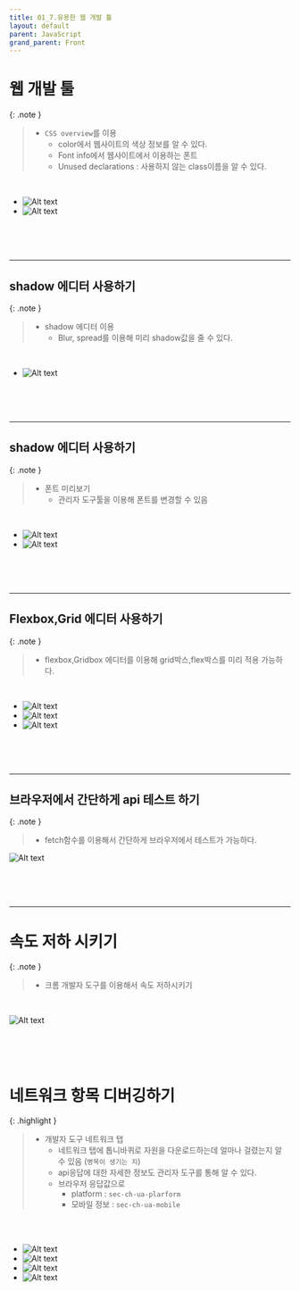 ```yaml
---
title: 01_7.유용한 웹 개발 툴
layout: default
parent: JavaScript
grand_parent: Front
---
```


# 웹 개발 툴

{: .note } 
> - `CSS overview`를 이용
>   - color에서 웹사이트의 색상 정보를 알 수 있다.
>   - Font info에서 웹사이트에서 이용하는 폰트
>   - Unused declarations : 사용하지 않는 class이름을 알 수 있다.

<br />

- ![Alt text](image-98.png)
- ![Alt text](image-99.png)

<br />
<br />
<br />

---

## shadow 에디터 사용하기

{: .note } 
> - shadow 에디터 이용
>   - Blur, spread를 이용해 미리 shadow값을 줄 수 있다.

<br />

- ![Alt text](image-100.png)


<br />
<br />
<br />

---

## shadow 에디터 사용하기

{: .note } 
> - 폰트 미리보기
>   - 관리자 도구툴을 이용해 폰트를 변경할 수 있음

<br />

- ![Alt text](image-101.png)
- ![Alt text](image-102.png)


<br />
<br />
<br />

---

## Flexbox,Grid 에디터 사용하기

{: .note } 
> - flexbox,Gridbox 에디터를 이용해 grid박스,flex박스를 미리 적용 가능하다.

<br />

- ![Alt text](image-103.png)
- ![Alt text](image-104.png)
- ![Alt text](image-105.png)


<br />
<br />
<br />

---

## 브라우저에서 간단하게 api 테스트 하기

{: .note } 
> - fetch함수를 이용해서 간단하게 브라우저에서 테스트가 가능하다.

![Alt text](image-106.png)

<br />
<br />
<br />

---

# 속도 저하 시키기

{: .note } 
> - 크롬 개발자 도구를 이용해서 속도 저하시키기

<br />

![Alt text](image-107.png)

<br />
<br />
<br />

# 네트워크 항목 디버깅하기

{: .highlight }
> - 개발자 도구 네트워크 탭
>   - 네트워크 탭에 톱니바퀴로 자원을 다운로드하는데 얼마나 걸렸는지 알 수 있음 (`병목이 생기는 지`)
>   - api응답에 대한 자세한 정보도 관리자 도구를 통해 알 수 있다.
>   - 브라우저 응답값으로
>       - platform : `sec-ch-ua-plarform`
>       - 모바일 정보 : `sec-ch-ua-mobile`

<br />
<br />

- ![Alt text](image-108.png)
- ![Alt text](image-109.png)
- ![Alt text](image-110.png)
- ![Alt text](image-111.png)